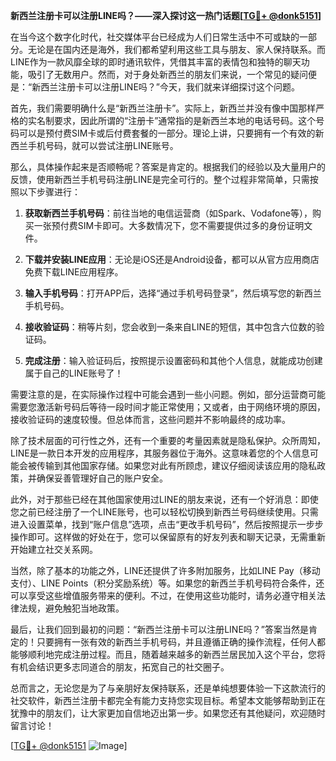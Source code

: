 **新西兰注册卡可以注册LINE吗？——深入探讨这一热门话题[[TG💪+ @donk5151](https://t.me/s/donk5151)]**

在当今这个数字化时代，社交媒体平台已经成为人们日常生活中不可或缺的一部分。无论是在国内还是海外，我们都希望利用这些工具与朋友、家人保持联系。而LINE作为一款风靡全球的即时通讯软件，凭借其丰富的表情包和独特的聊天功能，吸引了无数用户。然而，对于身处新西兰的朋友们来说，一个常见的疑问便是：“新西兰注册卡可以注册LINE吗？”今天，我们就来详细探讨这个问题。

首先，我们需要明确什么是“新西兰注册卡”。实际上，新西兰并没有像中国那样严格的实名制要求，因此所谓的“注册卡”通常指的是新西兰本地的电话号码。这个号码可以是预付费SIM卡或后付费套餐的一部分。理论上讲，只要拥有一个有效的新西兰手机号码，就可以尝试注册LINE账号。

那么，具体操作起来是否顺畅呢？答案是肯定的。根据我们的经验以及大量用户的反馈，使用新西兰手机号码注册LINE是完全可行的。整个过程非常简单，只需按照以下步骤进行：

1. **获取新西兰手机号码**：前往当地的电信运营商（如Spark、Vodafone等），购买一张预付费SIM卡即可。大多数情况下，您不需要提供过多的身份证明文件。
   
2. **下载并安装LINE应用**：无论是iOS还是Android设备，都可以从官方应用商店免费下载LINE应用程序。
   
3. **输入手机号码**：打开APP后，选择“通过手机号码登录”，然后填写您的新西兰手机号码。
   
4. **接收验证码**：稍等片刻，您会收到一条来自LINE的短信，其中包含六位数的验证码。
   
5. **完成注册**：输入验证码后，按照提示设置密码和其他个人信息，就能成功创建属于自己的LINE账号了！

需要注意的是，在实际操作过程中可能会遇到一些小问题。例如，部分运营商可能需要您激活新号码后等待一段时间才能正常使用；又或者，由于网络环境的原因，接收验证码的速度较慢。但总体而言，这些问题并不影响最终的成功率。

除了技术层面的可行性之外，还有一个重要的考量因素就是隐私保护。众所周知，LINE是一款日本开发的应用程序，其服务器位于海外。这意味着您的个人信息可能会被传输到其他国家存储。如果您对此有所顾虑，建议仔细阅读该应用的隐私政策，并确保妥善管理好自己的账户安全。

此外，对于那些已经在其他国家使用过LINE的朋友来说，还有一个好消息：即使您之前已经注册了一个LINE账号，也可以轻松切换到新西兰号码继续使用。只需进入设置菜单，找到“账户信息”选项，点击“更改手机号码”，然后按照提示一步步操作即可。这样做的好处在于，您可以保留原有的好友列表和聊天记录，无需重新开始建立社交关系网。

当然，除了基本的功能之外，LINE还提供了许多附加服务，比如LINE Pay（移动支付）、LINE Points（积分奖励系统）等。如果您的新西兰手机号码符合条件，还可以享受这些增值服务带来的便利。不过，在使用这些功能时，请务必遵守相关法律法规，避免触犯当地政策。

最后，让我们回到最初的问题：“新西兰注册卡可以注册LINE吗？”答案当然是肯定的！只要拥有一张有效的新西兰手机号码，并且遵循正确的操作流程，任何人都能够顺利地完成注册过程。而且，随着越来越多的新西兰居民加入这个平台，您将有机会结识更多志同道合的朋友，拓宽自己的社交圈子。

总而言之，无论您是为了与亲朋好友保持联系，还是单纯想要体验一下这款流行的社交软件，新西兰注册卡都完全有能力支持您实现目标。希望本文能够帮助到正在犹豫中的朋友们，让大家更加自信地迈出第一步。如果您还有其他疑问，欢迎随时留言讨论！

[[TG💪+ @donk5151](https://t.me/s/donk5151) ![Image](https://i.postimg.cc/rwNCRYN7/Snipaste-2025-04-30-17-27-05.png)]